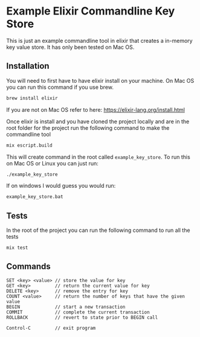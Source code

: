 # Example Elixir Commandline Key Store

This is just an example commandline tool in elixir that creates a in-memory key value store. It has only been tested on Mac OS.

## Installation

You will need to first have to have elixir install on your machine. On Mac OS you can run this command if you use brew.

```bash
brew install elixir
```

If you are not on Mac OS refer to here: https://elixir-lang.org/install.html

Once elixir is install and you have cloned the project locally and are in the root folder for the project run the following command to make the commandline tool

```bash
mix escript.build
```

This will create command in the root called `example_key_store`. To run this on Mac OS or Linux you can just run:

```bash
./example_key_store
```

If on windows I would guess you would run:

```bash
example_key_store.bat
```

## Tests

In the root of the project you can run the following command to run all the tests

```bash
mix test
```

## Commands

```
SET <key> <value> // store the value for key
GET <key>         // return the current value for key
DELETE <key>      // remove the entry for key
COUNT <value>     // return the number of keys that have the given value
BEGIN             // start a new transaction
COMMIT            // complete the current transaction
ROLLBACK          // revert to state prior to BEGIN call

Control-C         // exit program
```

